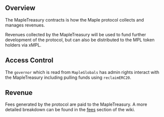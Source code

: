 ## Overview

The MapleTreasury contracts is how the Maple protocol collects and manages revenues.

Revenues collected by the MapleTreasury will be used to fund further development of the protocol, but can also be distributed to the MPL token holders via xMPL.

## Access Control

The `governor` which is read from `MapleGlobals` has admin rights interact with the MapleTreasury including pulling funds using `reclaimERC20`. 

## Revenue 

Fees generated by the protocol are paid to the MapleTreasury. A more detailed breakdown can be found in the [fees](https://github.com/maple-labs/maple-core-v2/wiki/Fees) section of the wiki.
